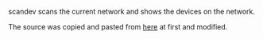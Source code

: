 scandev scans the current network and shows the devices on the network.

The source was copied and pasted from [here](https://github.com/google/gopacket/blob/3eaba08943250fd212520e5cff00ed808b8fc60a/examples/arpscan/arpscan.go) at first and modified.
